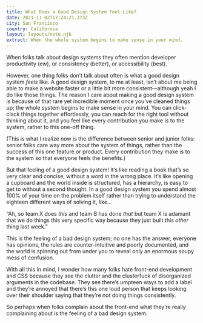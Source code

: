 ```yaml
---
title: What Does a Good Design System Feel Like?
date: 2021-11-02T17:24:21.373Z
city: San Francisco
country: California
layout: layouts/note.njk
extract: When the whole system begins to make sense in your mind.
---
```


When folks talk about design systems they often mention developer productivity (ew), or consistency (better), or accessibility (best).

However, one thing folks don’t talk about often is what a good design system _feels_ like. A good design system, to me at least, isn’t about me being able to make a website faster or a little bit more consistent—although yeah I do like those things. The reason I care about making a good design system is because of that rare yet incredible moment once you’ve cleaned things up; the whole system begins to make sense in your mind. You can click-clack things together effortlessly, you can reach for the right tool without thinking about it, and you feel like every contribution you make is to the system, rather to this one-off thing.

(This is what I realize now is the difference between senior and junior folks: senior folks care way more about the system of things, rather than the success of this one feature or product. Every contribution they make is to the system so that everyone feels the benefits.)

But that feeling of a good design system! It’s like reading a book that’s so very clear and concise, without a word in the wrong place. It’s like opening a cupboard and the world inside is structured, has a hierarchy, is easy to get to without a second thought. In a good design system you spend almost 100% of your time on the problem itself rather than trying to understand the eighteen different ways of solving it, like...

“Ah, so team X does _this_ and team B has done _that_ but team X is adamant that we do things this very specific way because they just built this _other_ thing last week.”

This is the feeling of a bad design system; no one has the answer, everyone has opinions, the rules are counter-intuitive and poorly documented, and the world is spinning out from under you to reveal only an enormous soupy mess of confusion.

With all this in mind, I wonder how many folks hate front-end development and CSS because they see the clutter and the clusterfuck of disorganized arguments in the codebase. They see there’s umpteen ways to add a label and they’re annoyed that there’s this one loud person that keeps looking over their shoulder saying that they’re not doing things consistently.

So perhaps when folks complain about the front-end what they’re really complaining about is the feeling of a bad design system.
